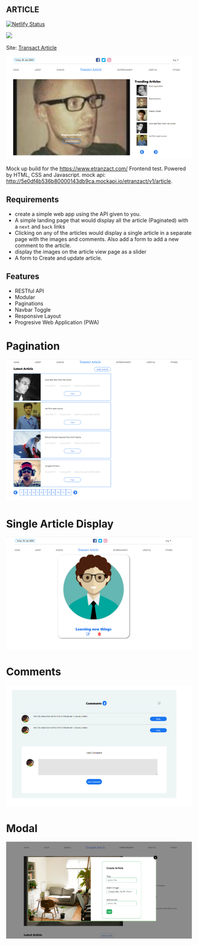 ## ARTICLE

[![Netlify Status](https://api.netlify.com/api/v1/badges/e7777d34-cebb-42b4-bfa5-16d6e2192125/deploy-status)](https://app.netlify.com/sites/transact/deploys)

<a href="https://www.netlify.com">
  <img src="https://www.netlify.com/img/global/badges/netlify-color-accent.svg"/>
</a>

Site: [Transact Article](https://transact.netlify.com/)

![transact](./assets/imgs/trending.PNG)

Mock up build for the https://www.etranzact.com/ Frontend test. Powered by HTML, CSS and Javascript.
mock api: http://5e0df4b536b80000143db9ca.mockapi.io/etranzact/v1/article.

## Requirements

- create a simple web app using the API given to you.
- A simple landing page that would display all the article (Paginated) with a `next` and
  `back` links
- Clicking on any of the articles would display a single article in a separate page with the
  images and comments. Also add a form to add a new comment to the article.
- display the images on the article view page as a slider
- A form to Create and update article.

## Features

- RESTful API
- Modular
- Paginations
- Navbar Toggle
- Responsive Layout
- Progresive Web Application (PWA)

# Pagination

![transact](./assets/imgs/pagination.PNG)

# Single Article Display

![transact](./assets/imgs/single-img.PNG)

# Comments

![transact](./assets/imgs/comment.PNG)

# Modal

![transact](./assets/imgs/modal.PNG)
